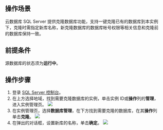 ## 操作场景
云数据库 SQL Server 提供克隆数据库功能，支持一键克隆已有的数据库到本实例下，克隆时需指定新库名称，新克隆数据库的数据库帐号权限等相关信息和克隆前的数据库保持一致。

## 前提条件
源数据库的状态须为**运行中**。

## 操作步骤
1. 登录 [SQL Server 控制台](https://console.cloud.tencent.com/sqlserver)。
2. 在上方选择地域，找到需要克隆数据库的实例，单击实例 ID或**操作**列的**管理**，进入实例管理页。
![](https://qcloudimg.tencent-cloud.cn/raw/afc5e838428c1dc88344da0f123cc71a.png)
3. 在实例管理页，选择**数据库管理**，在下方找到需要克隆的数据库，在其**操作**列单击**克隆**。
![](https://qcloudimg.tencent-cloud.cn/raw/d1281113c4ecf85afb7a8a80790de930.png)
4. 在弹出的对话框，设置新库的名称，单击**确定**。
![](https://qcloudimg.tencent-cloud.cn/raw/69a5dc8423ac7c864b4a0305c4c4248f.png)
